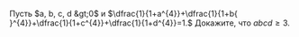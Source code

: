 Пусть $a, b, c, d &gt;0$ и 
$\dfrac{1}{1+a^{4}}+\dfrac{1}{1+b{ }^{4}}+\dfrac{1}{1+c^{4}}+\dfrac{1}{1+d^{4}}=1.$
 Докажите, что $abcd \geq  3$.